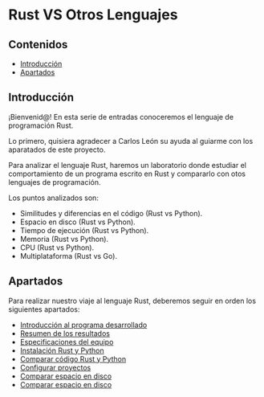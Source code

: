 # Rust VS Otros Lenguajes

## Contenidos

- [Introducción](#introducción)
- [Apartados](#apartados)

## Introducción

¡Bienvenid@! En esta serie de entradas conoceremos el lenguaje de programación Rust.

Lo primero, quisiera agradecer a Carlos León su ayuda al guiarme con los aparatados de este proyecto.

Para analizar el lenguaje Rust, haremos un laboratorio donde estudiar el comportamiento de un programa escrito en Rust y compararlo con otos lenguajes de programación.

Los puntos analizados son:

- Similitudes y diferencias en el código (Rust vs Python).
- Espacio en disco (Rust vs Python).
- Tiempo de ejecución (Rust vs Python).
- Memoria (Rust vs Python).
- CPU (Rust vs Python).
- Multiplataforma (Rust vs Go).

## Apartados

Para realizar nuestro viaje al lenguaje Rust, deberemos seguir en orden los siguientes apartados:

- [Introducción al programa desarrollado](01-developed-program.html)
- [Resumen de los resultados](02-results-summary.html)
- [Especificaciones del equipo](03-host-specifications.html)
- [Instalación Rust y Python](04-installation-rust-and-python.html)
- [Comparar código Rust y Python](05-compare-code.html)
- [Configurar proyectos](06-setup-projects.html)
- [Comparar espacio en disco](07-compare-size.html)
- [Comparar espacio en disco](08-compare-execution-time.html)
